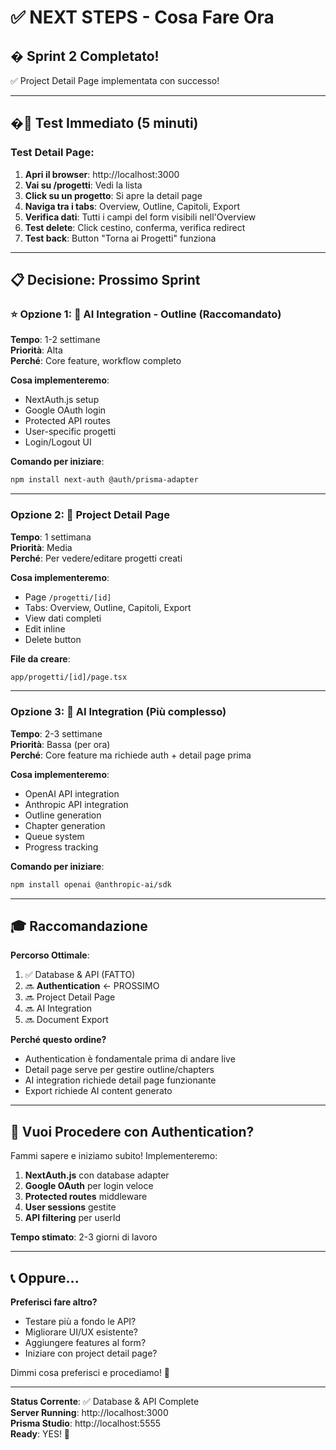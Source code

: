 # ✅ NEXT STEPS - Cosa Fare Ora

## � Sprint 2 Completato!

✅ Project Detail Page implementata con successo!

---

## �🎯 Test Immediato (5 minuti)

### Test Detail Page:
1. **Apri il browser**: http://localhost:3000
2. **Vai su /progetti**: Vedi la lista
3. **Click su un progetto**: Si apre la detail page
4. **Naviga tra i tabs**: Overview, Outline, Capitoli, Export
5. **Verifica dati**: Tutti i campi del form visibili nell'Overview
6. **Test delete**: Click cestino, conferma, verifica redirect
7. **Test back**: Button "Torna ai Progetti" funziona

---

## 📋 Decisione: Prossimo Sprint

### ⭐ Opzione 1: 🤖 AI Integration - Outline (Raccomandato)
**Tempo**: 1-2 settimane  
**Priorità**: Alta  
**Perché**: Core feature, workflow completo

**Cosa implementeremo**:
- NextAuth.js setup
- Google OAuth login
- Protected API routes
- User-specific progetti
- Login/Logout UI

**Comando per iniziare**:
```bash
npm install next-auth @auth/prisma-adapter
```

---

### Opzione 2: 📄 Project Detail Page
**Tempo**: 1 settimana  
**Priorità**: Media  
**Perché**: Per vedere/editare progetti creati

**Cosa implementeremo**:
- Page `/progetti/[id]`
- Tabs: Overview, Outline, Capitoli, Export
- View dati completi
- Edit inline
- Delete button

**File da creare**:
```bash
app/progetti/[id]/page.tsx
```

---

### Opzione 3: 🤖 AI Integration (Più complesso)
**Tempo**: 2-3 settimane  
**Priorità**: Bassa (per ora)  
**Perché**: Core feature ma richiede auth + detail page prima

**Cosa implementeremo**:
- OpenAI API integration
- Anthropic API integration
- Outline generation
- Chapter generation
- Queue system
- Progress tracking

**Comando per iniziare**:
```bash
npm install openai @anthropic-ai/sdk
```

---

## 🎓 Raccomandazione

**Percorso Ottimale**:
1. ✅ Database & API (FATTO)
2. 🔜 **Authentication** ← PROSSIMO
3. 🔜 Project Detail Page
4. 🔜 AI Integration
5. 🔜 Document Export

**Perché questo ordine?**
- Authentication è fondamentale prima di andare live
- Detail page serve per gestire outline/chapters
- AI integration richiede detail page funzionante
- Export richiede AI content generato

---

## 🚀 Vuoi Procedere con Authentication?

Fammi sapere e iniziamo subito! Implementeremo:

1. **NextAuth.js** con database adapter
2. **Google OAuth** per login veloce
3. **Protected routes** middleware
4. **User sessions** gestite
5. **API filtering** per userId

**Tempo stimato**: 2-3 giorni di lavoro

---

## 📞 Oppure...

**Preferisci fare altro?**
- Testare più a fondo le API?
- Migliorare UI/UX esistente?
- Aggiungere features al form?
- Iniziare con project detail page?

Dimmi cosa preferisci e procediamo! 🎯

---

**Status Corrente**: ✅ Database & API Complete  
**Server Running**: http://localhost:3000  
**Prisma Studio**: http://localhost:5555  
**Ready**: YES! 🚀
